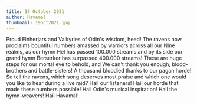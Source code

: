 ```yaml
---
title: 19 October 2021
author: Havamal
thumbnail: 19oct2021.jpg
---
```

Proud Einherjars and Valkyries of Odin's wisdom, heed! 
The ravens now proclaims bountiful numbers amassed by warriors across all our Nine realms, as our hymn Hel has passed 100.000 streams and by its side our grand hymn Berserker has surpassed 400.000 streams! 
These are huge steps for our mortal eye to behold, and We can't thank you enough, blood-brothers and battle-sisters! A thousand bloodied thanks to our pagan horde! 
So tell the ravens, which song deserves most praise and which one would you like to hear during a live raid? 
Hail our listeners! Hail our horde that made these numbers possible! Hail Odin's musical inspiration! Hail the hymn-weavers! Hail Havamal!